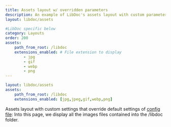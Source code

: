 ```yaml
---
title: Assets layout w/ overridden parameters
description: An example of LibDoc's assets layout with custom parameters sets on the page.
layout: libdoc/assets

#LibDoc specific below
category: Layouts
order: 200
assets:
    path_from_root: /libdoc
    extensions_enabled: # File extension to display
        - jpg
        - gif
        - webp
        - png
---
```


```yaml
layout: libdoc/assets
assets:
    path_from_root: /libdoc
    extensions_enabled: [jpg,jpeg,gif,webp,png]
```

Assets layout with custom settings that override default settings of [config file](libdoc-config.html#assets): Into this page, we display all the images files contained into the /libdoc folder.



